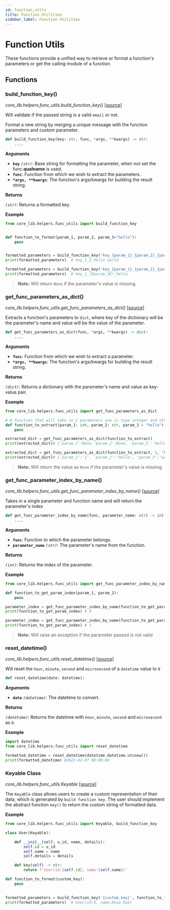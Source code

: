 ```yaml
---
id: function_utils
title: Function Utilities
sidebar_label: Function Utilities
---
```


# Function Utils

These functions provide a unified way to retrieve or format a function's parameters
or get the calling module of a function.

## Functions

### build_function_key()

*core_lib.helpers.func_utils.build_function_key()* [[source]](https://github.com/shay-te/core-lib/blob/5b8b2a4ca73dfd29138a216eb1f5648a5ae9be55/core_lib/helpers/func_utils.py#L65)

Will validate if the passed string is a valid `email` or not. 

Format a new string by merging a unique message with the function parameters and custom parameter.

```python
def build_function_key(key: str, func, *args, **kwargs) -> str:
    ....
```

**Arguments**

- **`key`** *`(str)`*: Base string for formatting the parameter, when not set the func.__qualname__ is used.
- **`func`**: Function from which we wish to extract the parameters.
- __`*args, **kwargs`__: The function's args/kwargs for building the result string.


**Returns**

*`(str)`*: Returns a formatted key.

**Example**

```python
from core_lib.helpers.func_utils import build_function_key


def function_to_format(param_1, param_2, param_3="hello"):
    pass


formatted_parameters = build_function_key('key_{param_1}_{param_2}_{param_3}', function_to_format, 1, 2, "hello world")
print(formatted_parameters)  # key_1_2_hello world

formatted_parameters = build_function_key('key_{param_1}_{param_2}_{param_3}', function_to_format, 1)
print(formatted_parameters)  # key_1_!Eparam_2E!_hello
```
> **Note:** Will return `None` if the parameter's value is missing.

### get_func_parameters_as_dict()

*core_lib.helpers.func_utils.get_func_parameters_as_dict()* [[source]](https://github.com/shay-te/core-lib/blob/5b8b2a4ca73dfd29138a216eb1f5648a5ae9be55/core_lib/helpers/func_utils.py#L48)

Extracts a function's parameters to `dict`, where key of the dictionary will be the parameter's name and value will be the value of the parameter.

```python
def get_func_parameters_as_dict(func, *args, **kwargs) -> dict:
    ....
```

**Arguments**

- **`func`**: Function from which we wish to extract a parameter.
- __`*args, **kwargs`__: The function's args/kwargs for building the result string.


**Returns**

*`(dict)`*: Returns a dictionary with the parameter's name and value as key-value pair.

**Example**

```python
from core_lib.helpers.func_utils import get_func_parameters_as_dict

# A function that will take in 2 parameters one is type integer and other is string
def function_to_extract(param_1: int, param_2: str, param_3 = "hello"):
    pass

extracted_dict = get_func_parameters_as_dict(function_to_extract) 
print(extracted_dict)# {'param_1':None,'param_2':None, 'param_3':'hello'}

extracted_dict = get_func_parameters_as_dict(function_to_extract, 1, "hello", "world") 
print(extracted_dict)# {'param_1':'1', 'param_2':'hello', 'param_3':'world'}
```
> **Note:** Will return the value as `None` if the parameter's value is missing.


### get_func_parameter_index_by_name()

*core_lib.helpers.func_utils.get_func_parameter_index_by_name()* [[source]](https://github.com/shay-te/core-lib/blob/5b8b2a4ca73dfd29138a216eb1f5648a5ae9be55/core_lib/helpers/func_utils.py#L10)

Takes in a single parameter and function name and will return the parameter's index

```python
def get_func_parameter_index_by_name(func, parameter_name: str) -> int:
    ....
```

**Arguments**

- **`func`**: Function to which the parameter belongs.
- **`parameter_name`** *`(str)`*: The parameter's name from the function.


**Returns**

*`(int)`*: Returns the index of the parameter.

**Example**

```python
from core_lib.helpers.func_utils import get_func_parameter_index_by_name

def function_to_get_param_index(param_1, param_2):
    pass

parameter_index = get_func_parameter_index_by_name(function_to_get_param_index, "param_1") 
print(function_to_get_param_index) # 0

parameter_index = get_func_parameter_index_by_name(function_to_get_param_index, "param_2")
print(function_to_get_param_index) # 1
```
> **Note:** Will raise an exception if the parameter passed is not valid

### reset_datetime()

*core_lib.helpers.func_utils.reset_datetime()* [[source]](https://github.com/shay-te/core-lib/blob/5b8b2a4ca73dfd29138a216eb1f5648a5ae9be55/core_lib/helpers/func_utils.py#L73)

Will reset the `hour`, `minute`, `second` and `microsecond` of a `datetime` value to `0`

```python
def reset_datetime(date: datetime):
```

**Arguments**

- **`date`** *`(datetime)`*: The datetime to convert.


**Returns**

*`(datetime)`*: Returns the datetime with `hour`, `minute`, `second` and `microsecond` as  `0`.

**Example**

```python
import datetime
from core_lib.helpers.func_utils import reset_datetime

formatted_datetime = reset_datetime(datetime.datetime.utcnow())
print(formatted_datetime) #2022-02-07 00:00:00
```


### Keyable Class

*core_lib.helpers.func_utils.Keyable* [[source]](https://github.com/shay-te/core-lib/blob/5b8b2a4ca73dfd29138a216eb1f5648a5ae9be55/core_lib/helpers/func_utils.py#L20)

The `Keyable` class allows users to create a custom representation of their data, which is generated by `build function key`.
The user should implement the abstract function `key()` to return the custom string of formatted data.

**Example**
```python
from core_lib.helpers.func_utils import Keyable, build_function_key

class User(Keyable):

    def __init__(self, u_id, name, details):
        self.id = u_id
        self.name = name
        self.details = details

    def key(self) -> str:
        return f'User(id:{self.id}, name:{self.name})'

def function_to_format(custom_key):
    pass

        
formatted_parameters = build_function_key('{custom_key}', function_to_format, User(4, 'Rosa Doe'))
print(formatted_parameters)  # User(id:4, name:Rosa Doe)
```